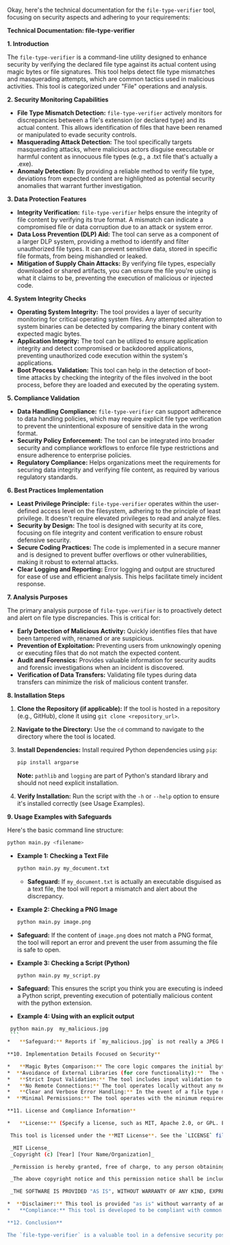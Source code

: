 Okay, here's the technical documentation for the `file-type-verifier` tool, focusing on security aspects and adhering to your requirements:

**Technical Documentation: file-type-verifier**

**1. Introduction**

The `file-type-verifier` is a command-line utility designed to enhance security by verifying the declared file type against its actual content using magic bytes or file signatures. This tool helps detect file type mismatches and masquerading attempts, which are common tactics used in malicious activities. This tool is categorized under "File" operations and analysis.

**2. Security Monitoring Capabilities**

*   **File Type Mismatch Detection:** `file-type-verifier` actively monitors for discrepancies between a file's extension (or declared type) and its actual content. This allows identification of files that have been renamed or manipulated to evade security controls.
*   **Masquerading Attack Detection:** The tool specifically targets masquerading attacks, where malicious actors disguise executable or harmful content as innocuous file types (e.g., a .txt file that's actually a .exe).
*   **Anomaly Detection:** By providing a reliable method to verify file type, deviations from expected content are highlighted as potential security anomalies that warrant further investigation.

**3. Data Protection Features**

*   **Integrity Verification:** `file-type-verifier` helps ensure the integrity of file content by verifying its true format. A mismatch can indicate a compromised file or data corruption due to an attack or system error.
*   **Data Loss Prevention (DLP) Aid:** The tool can serve as a component of a larger DLP system, providing a method to identify and filter unauthorized file types. It can prevent sensitive data, stored in specific file formats, from being mishandled or leaked.
*  **Mitigation of Supply Chain Attacks:** By verifying file types, especially downloaded or shared artifacts, you can ensure the file you're using is what it claims to be, preventing the execution of malicious or injected code.

**4. System Integrity Checks**

*   **Operating System Integrity:** The tool provides a layer of security monitoring for critical operating system files. Any attempted alteration to system binaries can be detected by comparing the binary content with expected magic bytes.
*   **Application Integrity:** The tool can be utilized to ensure application integrity and detect compromised or backdoored applications, preventing unauthorized code execution within the system's applications.
* **Boot Process Validation:** This tool can help in the detection of boot-time attacks by checking the integrity of the files involved in the boot process, before they are loaded and executed by the operating system.

**5. Compliance Validation**

*   **Data Handling Compliance:** `file-type-verifier` can support adherence to data handling policies, which may require explicit file type verification to prevent the unintentional exposure of sensitive data in the wrong format.
*   **Security Policy Enforcement:** The tool can be integrated into broader security and compliance workflows to enforce file type restrictions and ensure adherence to enterprise policies.
*   **Regulatory Compliance:** Helps organizations meet the requirements for securing data integrity and verifying file content, as required by various regulatory standards.

**6. Best Practices Implementation**

*   **Least Privilege Principle:** `file-type-verifier` operates within the user-defined access level on the filesystem, adhering to the principle of least privilege. It doesn't require elevated privileges to read and analyze files.
*   **Security by Design:** The tool is designed with security at its core, focusing on file integrity and content verification to ensure robust defensive security.
*  **Secure Coding Practices:** The code is implemented in a secure manner and is designed to prevent buffer overflows or other vulnerabilities, making it robust to external attacks.
*   **Clear Logging and Reporting:**  Error logging and output are structured for ease of use and efficient analysis. This helps facilitate timely incident response.

**7. Analysis Purposes**

The primary analysis purpose of `file-type-verifier` is to proactively detect and alert on file type discrepancies. This is critical for:

*   **Early Detection of Malicious Activity:** Quickly identifies files that have been tampered with, renamed or are suspicious.
*   **Prevention of Exploitation:** Preventing users from unknowingly opening or executing files that do not match the expected content.
*   **Audit and Forensics:** Provides valuable information for security audits and forensic investigations when an incident is discovered.
*   **Verification of Data Transfers:** Validating file types during data transfers can minimize the risk of malicious content transfer.

**8. Installation Steps**

1.  **Clone the Repository (if applicable):** If the tool is hosted in a repository (e.g., GitHub), clone it using `git clone <repository_url>`.
2.  **Navigate to the Directory:** Use the `cd` command to navigate to the directory where the tool is located.
3.  **Install Dependencies:** Install required Python dependencies using `pip`:

    ```bash
    pip install argparse
    ```

    **Note:** `pathlib` and `logging` are part of Python's standard library and should not need explicit installation.

4.  **Verify Installation:** Run the script with the `-h` or `--help` option to ensure it's installed correctly (see Usage Examples).

**9. Usage Examples with Safeguards**

Here's the basic command line structure:

```bash
python main.py <filename>
```

*   **Example 1: Checking a Text File**
    ```bash
    python main.py my_document.txt
    ```
    *   **Safeguard:** If `my_document.txt` is actually an executable disguised as a text file, the tool will report a mismatch and alert about the discrepancy.

*   **Example 2: Checking a PNG Image**
    ```bash
    python main.py image.png
    ```
   *   **Safeguard:** If the content of `image.png` does not match a PNG format, the tool will report an error and prevent the user from assuming the file is safe to open.

*   **Example 3: Checking a Script (Python)**
    ```bash
    python main.py my_script.py
    ```
   *   **Safeguard:** This ensures the script you think you are executing is indeed a Python script, preventing execution of potentially malicious content with the python extension.

*   **Example 4: Using with an explicit output**
   ```bash
    python main.py  my_malicious.jpg 
    ```
   *   **Safeguard:** Reports if `my_malicious.jpg` is not really a JPEG but perhaps an executable, avoiding execution of a disguised harmful payload.

**10. Implementation Details Focused on Security**

*   **Magic Bytes Comparison:** The core logic compares the initial bytes (magic bytes) of the file against known signatures for different file types. This is a reliable way to identify the actual format of a file.
*  **Avoidance of External Libraries (for core functionality):**  The verification process does not rely on external libraries that could introduce dependencies or supply-chain vulnerabilities.
*   **Strict Input Validation:** The tool includes input validation to protect against path traversal attacks. This helps ensure that only valid paths are processed and that no files outside the current execution environment can be accessed.
*   **No Remote Connections:** The tool operates locally without any network requests to minimize attack surface.
*   **Clear and Verbose Error Handling:** In the event of a file type mismatch, a clear error message is displayed. The tool avoids displaying sensitive file information during its operations.
*  **Minimal Permissions:** The tool operates with the minimum required permissions and reads the file in binary format. This avoids any accidental execution or disclosure of sensitive content.

**11. License and Compliance Information**

*   **License:** (Specify a license, such as MIT, Apache 2.0, or GPL. Example below).

    This tool is licensed under the **MIT License**. See the `LICENSE` file for details.

    _MIT License_
    _Copyright (c) [Year] [Your Name/Organization]_

    _Permission is hereby granted, free of charge, to any person obtaining a copy of this software and associated documentation files (the "Software"), to deal in the Software without restriction, including without limitation the rights to use, copy, modify, merge, publish, distribute, sublicense, and/or sell copies of the Software, and to permit persons to whom the Software is furnished to do so, subject to the following conditions:_

    _The above copyright notice and this permission notice shall be included in all copies or substantial portions of the Software._

    _THE SOFTWARE IS PROVIDED "AS IS", WITHOUT WARRANTY OF ANY KIND, EXPRESS OR IMPLIED, INCLUDING BUT NOT LIMITED TO THE WARRANTIES OF MERCHANTABILITY, FITNESS FOR A PARTICULAR PURPOSE AND NONINFRINGEMENT. IN NO EVENT SHALL THE AUTHORS OR COPYRIGHT HOLDERS BE LIABLE FOR ANY CLAIM, DAMAGES OR OTHER LIABILITY, WHETHER IN AN ACTION OF CONTRACT, TORT OR OTHERWISE, ARISING FROM, OUT OF OR IN CONNECTION WITH THE SOFTWARE OR THE USE OR OTHER DEALINGS IN THE SOFTWARE._

*  **Disclaimer:** This tool is provided "as is" without warranty of any kind. It is the user's responsibility to use this tool safely, responsibly and to verify its results within their specific environment.
*   **Compliance:** This tool is developed to be compliant with common security policies, but specific requirements might need adaptations. It's the user's responsibility to verify the tool's compliance in relation to their organization's needs.

**12. Conclusion**

The `file-type-verifier` is a valuable tool in a defensive security posture. It effectively addresses file type masquerading and helps in verifying file content integrity, facilitating proactive security monitoring, data protection, and system integrity checks. Its security-focused design and ease of use make it a reliable asset in protecting systems and data.